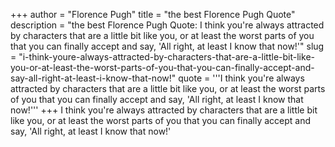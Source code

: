 +++
author = "Florence Pugh"
title = "the best Florence Pugh Quote"
description = "the best Florence Pugh Quote: I think you're always attracted by characters that are a little bit like you, or at least the worst parts of you that you can finally accept and say, 'All right, at least I know that now!'"
slug = "i-think-youre-always-attracted-by-characters-that-are-a-little-bit-like-you-or-at-least-the-worst-parts-of-you-that-you-can-finally-accept-and-say-all-right-at-least-i-know-that-now!"
quote = '''I think you're always attracted by characters that are a little bit like you, or at least the worst parts of you that you can finally accept and say, 'All right, at least I know that now!'''
+++
I think you're always attracted by characters that are a little bit like you, or at least the worst parts of you that you can finally accept and say, 'All right, at least I know that now!'
